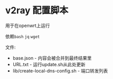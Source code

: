 # v2ray 配置脚本

用于在openwrt上运行

依赖`bash` `jq` `wget`

文件:
* base.json - 内容会被合并到最终结果里
* URL.txt - 运行update.sh从此处更新
* lib/create-local-dns-config.sh - 端口转发列表
